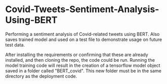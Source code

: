 # Covid-Tweets-Sentiment-Analysis-Using-BERT
Performing a sentiment analysis of Covid-related tweets using BERT. Also saves trained model and used on a test file to demonstrate usage on future test data.

After installing the requirements or confirming that these are already installed, and then cloning the repo, the code could be run. Running the model training code will result in the creation of a tensorflow model object saved in a folder called "BERT_covid". This new folder must be in the same directory as the deployment code.
